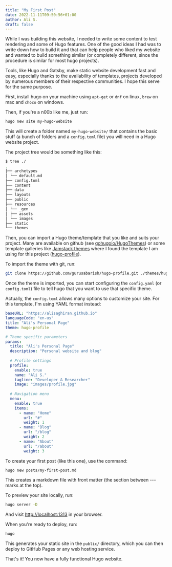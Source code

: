 ```yaml
---
title: "My First Post"
date: 2022-11-11T09:50:56+01:00
author: Ali S.
draft: false
---
```


While I was building this website, I needed to write some content to test rendering and some of Hugo features. One of the good ideas I had was to write down how to build it and that can help people who liked my website and wanted to build something similar (or completely different, since the procedure is similar for most hugo projects).

Tools, like Hugo and Gatsby, make static website development fast and easy, especially thanks to the availability of templates, projects developed by numerous members of their respective communities. I hope this serve for the same purpose.

First, install hugo on your machine using `apt-get` or `dnf` on linux, `brew` on mac and `choco` on windows.

Then, if you're a n00b like me, just run:

```bash
hugo new site my-hugo-website
```

This will create a folder named `my-hugo-website/` that contains the basic stuff (a bunch of folders and a `config.toml` file) you will need in a Hugo website project.

The project tree would be something like this:

```bash
$ tree ./
.
├── archetypes
│ └── default.md
├── config.toml
├── content
├── data
├── layouts
├── public
├── resources
│ └── _gen
│ ├── assets
│ └── images
├── static
└── themes
```

Then, you can import a Hugo theme/template that you like and suits your project. Many are available on github (see [gohugoio/HugoThemes](https://github.com/gohugoio/hugoThemes)) or some template galleries like [Jamstack themes](https://jamstackthemes.dev/) where I found the template I am using for this project ([hugo-profile](https://github.com/gurusabarish/hugo-profile)).

To import the theme with git, run:

```bash
git clone https://github.com/gurusabarish/hugo-profile.git ./themes/hugo-profile
```

Once the theme is imported, you can start configuring the `config.yaml` (or `config.toml`) file to tell hugo that you want to use that specific theme.

Actually, the `config.toml` allows many options to customize your site. For this template, I'm using YAML format instead:

```yaml
baseURL: "https://alisaghiran.github.io"
languageCode: "en-us"
title: "Ali's Personal Page"
theme: hugo-profile

# Theme specific parameters
params:
  title: "Ali's Personal Page"
  description: "Personal website and blog"
  
  # Profile settings
  profile:
    enable: true
    name: "Ali S."
    tagline: "Developer & Researcher"
    image: "images/profile.jpg"
    
  # Navigation menu
  menu:
    enable: true
    items:
      - name: "Home"
        url: "#"
        weight: 1
      - name: "Blog"
        url: "/blog"
        weight: 2
      - name: "About"
        url: "/about"
        weight: 3
```

To create your first post (like this one), use the command:

```bash
hugo new posts/my-first-post.md
```

This creates a markdown file with front matter (the section between --- marks at the top).

To preview your site locally, run:

```bash
hugo server -D
```

And visit <http://localhost:1313> in your browser.

When you're ready to deploy, run:

```bash
hugo
```

This generates your static site in the `public/` directory, which you can then deploy to GitHub Pages or any web hosting service.

That's it! You now have a fully functional Hugo website.
